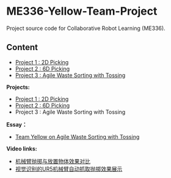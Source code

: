 # ME336-Yellow-Team-Project

Project source code for Collaborative Robot Learning (ME336).  

## Content
* [Project 1 : 2D Picking](/projects/readme_2Dpicking.md)
* [Project 2 : 6D Picking](/projects/readme_6Dpicking.md)
* [Project 3 : Agile Waste Sorting with Tossing](/projects/readme_AWST.md)

**Projects:**
* [Project 1 : 2D Picking](/projects/readme_2Dpicking.md)
* [Project 2 : 6D Picking](/projects/readme_6Dpicking.md)
* Project 3 : Agile Waste Sorting with Tossing

**Essay：**
  * [Team Yellow on Agile Waste Sorting with Tossing](/material/ME336_2021_Team_Yellow_on_Agile_Waste_Sorting_with_Tossing.pdf)  

**Video links:**
  * [机械臂抛掷与放置物体效果对比](https://www.bilibili.com/video/BV1D54y1H7jV?spm_id_from=333.999.0.0)
  * [视觉识别的UR5机械臂自动抓取抛掷效果展示](https://www.bilibili.com/video/BV1kq4y1L7ki?spm_id_from=333.999.0.0)  


